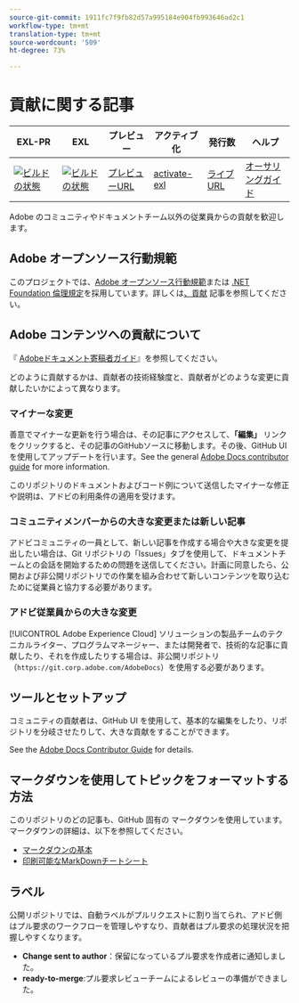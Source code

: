 ```yaml
---
source-git-commit: 1911fc7f9fb82d57a995184e904fb993646ad2c1
workflow-type: tm+mt
translation-type: tm+mt
source-wordcount: '509'
ht-degree: 73%

---
```

# 貢献に関する記事

| EXL-PR | EXL | プレビュー | アクティブ化 | 発行数 | ヘルプ |
|--- |--- |--- |--- |--- |--- |
| [![ビルドの状態](https://docs.ci.corp.adobe.com/view/exl-pr/job/target.en_pr-exl/badge/icon)](https://docs.ci.corp.adobe.com/view/exl-pr/job/target.en_pr-exl/lastBuild/) | [![ビルドの状態](https://docs.ci.corp.adobe.com/view/exl-pr/job/target.en_exl/lastBuild/badge/icon)](https://docs.ci.corp.adobe.com/view/exl-pr/job/target.en_exl/lastBuild/lastBuild) | [プレビューURL](https://experienceleague.corp.adobe.com/docs/target/using/target-home.html?lang=en) | [activate-exl](https://docs.ci.corp.adobe.com/job/activate-exl/build/) | [ライブURL](https://experienceleague.adobe.com/docs/target/using/target-home.html?lang=en) | [オーサリングガイド](https://experienceleague.adobe.com/docs/authoring-guide-exl/using/home.html?lang=en) |

Adobe のコミュニティやドキュメントチーム以外の従業員からの貢献を歓迎します。

## Adobe オープンソース行動規範

このプロジェクトでは、[Adobe オープンソース行動規範](code-of-conduct.md)または [.NET Foundation 倫理規定](https://dotnetfoundation.org/code-of-conduct)を採用しています。詳しくは[、貢献](contributing.md) 記事を参照してください。

## Adobe コンテンツへの貢献について

『 [Adobeドキュメント寄稿者ガイド](https://docs.adobe.com/help/en/contributor/contributor-guide/introduction.html)』を参照してください。

どのように貢献するかは、貢献者の技術経験度と、貢献者がどのような変更に貢献したいかによって異なります。

### マイナーな変更

善意でマイナーな更新を行う場合は、その記事にアクセスして、**「編集」** リンクをクリックすると、その記事のGitHubソースに移動します。その後、GitHub UIを使用してアップデートを行います。See the general [Adobe Docs contributor guide](https://docs.adobe.com/help/en/contributor/contributor-guide/introduction.html) for more information.

このリポジトリのドキュメントおよびコード例について送信したマイナーな修正や説明は、アドビの利用条件の適用を受けます。

### コミュニティメンバーからの大きな変更または新しい記事

アドビコミュニティの一員として、新しい記事を作成する場合や大きな変更を提出したい場合は、Git リポジトリの「Issues」タブを使用して、ドキュメントチームとの会話を開始するための問題を送信してください。計画に同意したら、公開および非公開リポジトリでの作業を組み合わせて新しいコンテンツを取り込むために従業員と協力する必要があります。

<!--
If you submit a pull request with significant changes to documentation and code examples, you'll see a message in the pull request asking you to submit an online contribution license agreement (CLA). We need you to complete the online form before we can review your pull request.
-->

### アドビ従業員からの大きな変更

[!UICONTROL Adobe Experience Cloud] ソリューションの製品チームのテクニカルライター、プログラムマネージャー、または開発者で、技術的な記事に貢献したり、それを作成したりする場合は、非公開リポジトリ（`https://git.corp.adobe.com/AdobeDocs`）を使用する必要があります。

<!--Employees from other parts of the Adobe world should use the public repo for minor updates.-->

## ツールとセットアップ

コミュニティの貢献者は、GitHub UI を使用して、基本的な編集をしたり、リポジトリを分岐させたりして、大きな貢献をすることができます。

See the [Adobe Docs Contributor Guide](https://docs.adobe.com/help/en/contributor/contributor-guide/introduction.html) for details.

## マークダウンを使用してトピックをフォーマットする方法

このリポジトリのどの記事も、GitHub 固有の マークダウンを使用しています。マークダウンの詳細は、以下を参照してください。

* [マークダウンの基本](https://help.github.com/articles/getting-started-with-writing-and-formatting-on-github/)
* [印刷可能なMarkDownチートシート](https://guides.github.com/pdfs/markdown-cheatsheet-online.pdf)

## ラベル

公開リポジトリでは、自動ラベルがプルリクエストに割り当てられ、アドビ側はプル要求のワークフローを管理しやすなり、貢献者はプル要求の処理状況を把握しやすくなります。

* **Change sent to author**：保留になっているプル要求を作成者に通知しました。
* **ready-to-merge**:プル要求レビューチームによるレビューの準備ができました。
